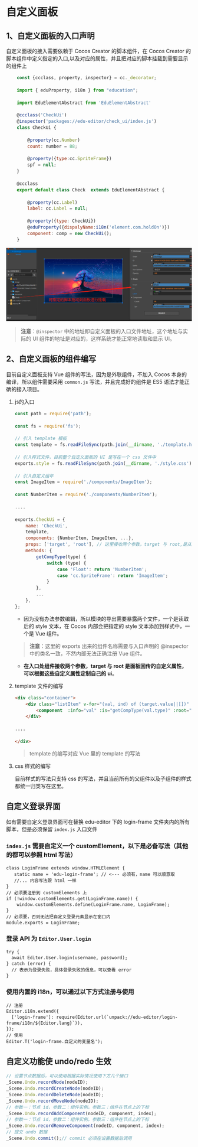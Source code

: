 # 自定义面板

## 1、自定义面板的入口声明

自定义面板的接入需要依赖于 Cocos Creator 的脚本组件，在 Cocos Creator 的脚本组件中定义指定的入口,以及对应的属性，并且把对应的脚本挂载到需要显示的组件上

```js
    const {ccclass, property, inspector} = cc._decorator;

    import { eduProperty, i18n } from "education";

    import EduElementAbstract from 'EduElementAbstract'

    @ccclass('CheckUi')
    @inspector('packages://edu-editor/check_ui/index.js')
    class CheckUi {

        @property(cc.Number)
        count: number = 88;

        @property({type:cc.SpriteFrame})
        spf = null;
    }

    @ccclass
    export default class Check  extends EduElementAbstract {

        @property(cc.Label)
        label: cc.Label = null;

        @property({type: CheckUi})
        @eduProperty({dispalyName:i18n('element.com.holdOn')})
        component: comp = new CheckUi();
    }

```

![将指定的脚本拖动到面板进行挂在](img/develop_panel.png)

> **注意**：`@inspector` 中的地址即自定义面板的入口文件地址，这个地址与实际的 UI 组件的地址是对应的，这样系统才能正常地读取和显示 UI。

## 2、自定义面板的组件编写

目前自定义面板支持 Vue 组件的写法，因为是外联组件，不加入 Cocos 本身的编译，所以组件需要采用 `common.js` 写法，并且完成好的组件是 ES5 语法才能正确的接入项目。

1. js的入口

    ```js
    const path = require('path');

    const fs = require('fs');

    // 引入 template 模板
    const template = fs.readFileSync(path.join(__dirname, './template.html'), 'utf-8');

    // 引入样式文件，目前整个自定义面板的 UI 是写在一个 css 文件中
    exports.style = fs.readFileSync(path.join(__dirname, './style.css'), 'utf-8');

    // 引入自定义组年
    const ImageItem = require('./components/ImageItem');

    const NumberItem = require('./components/NumberItem');

    ....

    exports.CheckUi = {
        name: 'CheckUi',
        template,
        components: {NumberItem, ImageItem, ...},
        props: ['target', 'root'], // 这里接收两个参数，target 与 root,是从面板回传的组件属性
        methods: {
            getCompType(type) {
                switch (type) {
                    case 'Float': return 'NumberItem';
                    case 'cc.SpriteFrame': return 'ImageItem';
                }
            },
            ...
        },
    };
    ```

    - 因为没有办法参数编辑，所以模块的导出需要暴露两个文件，一个是读取后的 style 文本，在 Cocos 内部会把指定的 style 文本添加到样式中，一个是 Vue 组件。

    > **注意**：这里的 exports 出来的组件名称需要与入口声明的 @inspector 中的类名一致，不然内部无法正确注册 Vue 组件。

    - **在入口处组件接收两个参数，target 与 root 是面板回传的自定义属性，可以根据这些自定义属性定制自己的 ui**。

2. template 文件的编写

    ```html
    <div class="container">
        <div class="listItem" v-for="(val, ind) of (target.value||[])" :key="'comp_' + ind">
            <component  :info="val" :is="getCompType(val.type)" :root="root"/>
        </div>

    ....

    </div>
    ```

    > template 的编写对应 Vue 里的 template 的写法

3. css 样式的编写

    目前样式的写法只支持 css 的写法，并且当前所有的父组件以及子组件的样式都统一归类写在这里。

## 自定义登录界面

如有需要自定义登录界面可在替换 edu-editor 下的 login-frame 文件夹内的所有脚本，但是必须保留 `index.js` 入口文件

### `index.js` 需要自定义一个 customElement，以下是必备写法（其他的都可以参照 html 写法）

```
class LoginFrame extends window.HTMLElement {
   static name = 'edu-login-frame'; // <--- 必须有，name 可以顺意取
   //... 内容写法跟 html 一样
}
// 必须要注册到 customElements 上
if (!window.customElements.get(LoginFrame.name)) {
    window.customElements.define(LoginFrame.name, LoginFrame);
}
// 必须要，否则无法把自定义登录元素显示在窗口内
module.exports = LoginFrame;
```

### 登录 API 为 `Editor.User.login`

```
try {
  await Editor.User.login(username, password);
} catch (error) {
  // 表示为登录失败，具体登录失败的信息，可以查看 error
}
```

### 使用内置的 i18n，可以通过以下方式注册与使用

```
// 注册
Editor.i18n.extend({
  ['login-frame']: require(Editor.url(`unpack://edu-editor/login-frame/i18n/${Editor.lang}`)),
});
// 使用
Editor.T('login-frame.自定义的变量名');
```

## 自定义功能使 undo/redo 生效

```js
// 设置节点数据后，可以使用根据实际情况使用下方几个接口
_Scene.Undo.recordNode(nodeID);
_Scene.Undo.recordCreateNode(nodeID);
_Scene.Undo.recordDeleteNode(nodeID);
_Scene.Undo.recordMoveNode(nodeID);
// 参数一：节点 id，参数二：组件实例，参数三：组件在节点上的下标
_Scene.Undo.recordAddComponent(nodeID, component, index);
// 参数一：节点 id，参数二：组件实例，参数三：组件在节点上的下标
_Scene.Undo.recordRemoveComponent(nodeID, component, index);
// 提交 undo 数据
_Scene.Undo.commit();// commit 必须在设置数据后调用
```
